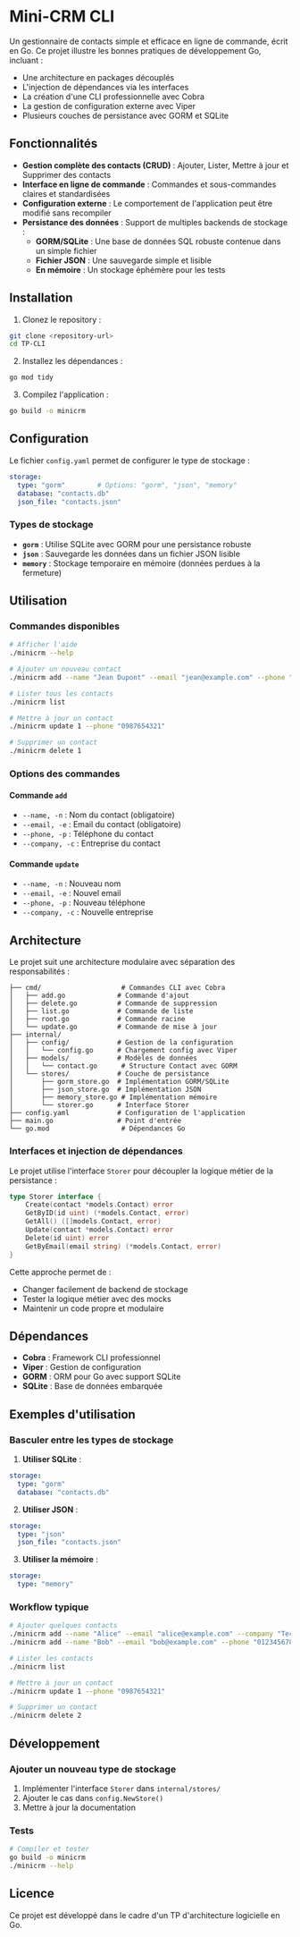 # Mini-CRM CLI

Un gestionnaire de contacts simple et efficace en ligne de commande, écrit en Go. Ce projet illustre les bonnes pratiques de développement Go, incluant :

- Une architecture en packages découplés
- L'injection de dépendances via les interfaces
- La création d'une CLI professionnelle avec Cobra
- La gestion de configuration externe avec Viper
- Plusieurs couches de persistance avec GORM et SQLite

## Fonctionnalités

- **Gestion complète des contacts (CRUD)** : Ajouter, Lister, Mettre à jour et Supprimer des contacts
- **Interface en ligne de commande** : Commandes et sous-commandes claires et standardisées
- **Configuration externe** : Le comportement de l'application peut être modifié sans recompiler
- **Persistance des données** : Support de multiples backends de stockage :
  - **GORM/SQLite** : Une base de données SQL robuste contenue dans un simple fichier
  - **Fichier JSON** : Une sauvegarde simple et lisible
  - **En mémoire** : Un stockage éphémère pour les tests

## Installation

1. Clonez le repository :
```bash
git clone <repository-url>
cd TP-CLI
```

2. Installez les dépendances :
```bash
go mod tidy
```

3. Compilez l'application :
```bash
go build -o minicrm
```

## Configuration

Le fichier `config.yaml` permet de configurer le type de stockage :

```yaml
storage:
  type: "gorm"        # Options: "gorm", "json", "memory"
  database: "contacts.db"
  json_file: "contacts.json"
```

### Types de stockage

- **`gorm`** : Utilise SQLite avec GORM pour une persistance robuste
- **`json`** : Sauvegarde les données dans un fichier JSON lisible
- **`memory`** : Stockage temporaire en mémoire (données perdues à la fermeture)

## Utilisation

### Commandes disponibles

```bash
# Afficher l'aide
./minicrm --help

# Ajouter un nouveau contact
./minicrm add --name "Jean Dupont" --email "jean@example.com" --phone "0123456789" --company "Acme Corp"

# Lister tous les contacts
./minicrm list

# Mettre à jour un contact
./minicrm update 1 --phone "0987654321"

# Supprimer un contact
./minicrm delete 1
```

### Options des commandes

#### Commande `add`
- `--name, -n` : Nom du contact (obligatoire)
- `--email, -e` : Email du contact (obligatoire)
- `--phone, -p` : Téléphone du contact
- `--company, -c` : Entreprise du contact

#### Commande `update`
- `--name, -n` : Nouveau nom
- `--email, -e` : Nouvel email
- `--phone, -p` : Nouveau téléphone
- `--company, -c` : Nouvelle entreprise

## Architecture

Le projet suit une architecture modulaire avec séparation des responsabilités :

```
├── cmd/                    # Commandes CLI avec Cobra
│   ├── add.go             # Commande d'ajout
│   ├── delete.go          # Commande de suppression
│   ├── list.go            # Commande de liste
│   ├── root.go            # Commande racine
│   └── update.go          # Commande de mise à jour
├── internal/
│   ├── config/            # Gestion de la configuration
│   │   └── config.go      # Chargement config avec Viper
│   ├── models/            # Modèles de données
│   │   └── contact.go      # Structure Contact avec GORM
│   └── stores/            # Couche de persistance
│       ├── gorm_store.go  # Implémentation GORM/SQLite
│       ├── json_store.go  # Implémentation JSON
│       ├── memory_store.go # Implémentation mémoire
│       └── storer.go      # Interface Storer
├── config.yaml            # Configuration de l'application
├── main.go                # Point d'entrée
└── go.mod                  # Dépendances Go
```

### Interfaces et injection de dépendances

Le projet utilise l'interface `Storer` pour découpler la logique métier de la persistance :

```go
type Storer interface {
    Create(contact *models.Contact) error
    GetByID(id uint) (*models.Contact, error)
    GetAll() ([]models.Contact, error)
    Update(contact *models.Contact) error
    Delete(id uint) error
    GetByEmail(email string) (*models.Contact, error)
}
```

Cette approche permet de :
- Changer facilement de backend de stockage
- Tester la logique métier avec des mocks
- Maintenir un code propre et modulaire

## Dépendances

- **Cobra** : Framework CLI professionnel
- **Viper** : Gestion de configuration
- **GORM** : ORM pour Go avec support SQLite
- **SQLite** : Base de données embarquée

## Exemples d'utilisation

### Basculer entre les types de stockage

1. **Utiliser SQLite** :
```yaml
storage:
  type: "gorm"
  database: "contacts.db"
```

2. **Utiliser JSON** :
```yaml
storage:
  type: "json"
  json_file: "contacts.json"
```

3. **Utiliser la mémoire** :
```yaml
storage:
  type: "memory"
```

### Workflow typique

```bash
# Ajouter quelques contacts
./minicrm add --name "Alice" --email "alice@example.com" --company "Tech Corp"
./minicrm add --name "Bob" --email "bob@example.com" --phone "0123456789"

# Lister les contacts
./minicrm list

# Mettre à jour un contact
./minicrm update 1 --phone "0987654321"

# Supprimer un contact
./minicrm delete 2
```

## Développement

### Ajouter un nouveau type de stockage

1. Implémenter l'interface `Storer` dans `internal/stores/`
2. Ajouter le cas dans `config.NewStore()`
3. Mettre à jour la documentation

### Tests

```bash
# Compiler et tester
go build -o minicrm
./minicrm --help
```

## Licence

Ce projet est développé dans le cadre d'un TP d'architecture logicielle en Go.